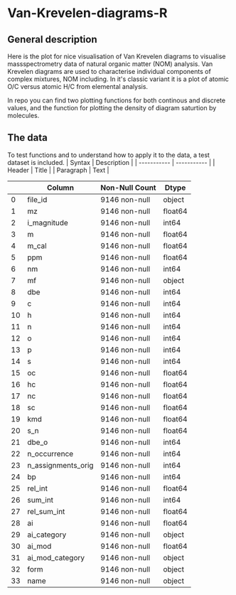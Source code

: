 # Van-Krevelen-diagrams-R
## General description
Here is the plot for nice visualisation of Van Krevelen diagrams to visualise massspectrometry data of natural organic matter (NOM) analysis.
Van Krevelen diagrams are used to characterise individual components of complex mixtures, NOM including. In it's classic variant it is a plot of atomic O/C versus atomic H/C from elemental analysis.

In repo you can find two plotting functions for both continous and discrete values, and the function for plotting the density of diagram saturtion by molecules. 


## The data
To test functions and to understand how to apply it to the data, a test dataset is included. 
| Syntax      | Description |
| ----------- | ----------- |
| Header      | Title       |
| Paragraph   | Text        |


|    | Column             | Non-Null Count | Dtype  |
|--- | ------             | ---------------| -----  |
| 0  | file_id            | 9146 non-null  | object |
| 1  | mz                 | 9146 non-null  | float64|
| 2  | i_magnitude        | 9146 non-null  | int64  |
| 3  | m                  | 9146 non-null  | float64|
| 4  | m_cal              | 9146 non-null  | float64|
| 5  | ppm                | 9146 non-null  | float64|
| 6  | nm                 | 9146 non-null  | int64  |
| 7  | mf                 | 9146 non-null  | object |
| 8  | dbe                | 9146 non-null  | int64  |
| 9  | c                  | 9146 non-null  | int64  |
| 10 | h                  | 9146 non-null  | int64  |
| 11 | n                  | 9146 non-null  | int64  |
| 12 | o                  | 9146 non-null  | int64  |
| 13 | p                  | 9146 non-null  | int64  |
| 14 | s                  | 9146 non-null  | int64  |
| 15 | oc                 | 9146 non-null  | float64|
| 16 | hc                 | 9146 non-null  | float64|
| 17 | nc                 | 9146 non-null  | float64|
| 18 | sc                 | 9146 non-null  | float64|
| 19 | kmd                | 9146 non-null  | float64|
| 20 | s_n                | 9146 non-null  | float64|
| 21 | dbe_o              | 9146 non-null  | int64  |
| 22 | n_occurrence       | 9146 non-null  | int64  |
| 23 | n_assignments_orig | 9146 non-null  | int64  |
| 24 | bp                 | 9146 non-null  | int64  |
| 25 | rel_int            | 9146 non-null  | float64|
| 26 | sum_int            | 9146 non-null  | int64  |
| 27 | rel_sum_int        | 9146 non-null  | float64|
| 28 | ai                 | 9146 non-null  | float64|
| 29 | ai_category        | 9146 non-null  | object |
| 30 | ai_mod             | 9146 non-null  | float64|
| 31 | ai_mod_category    | 9146 non-null  | object |
| 32 | form               | 9146 non-null  | object |
| 33 | name               | 9146 non-null  | object |
